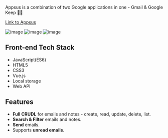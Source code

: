 Appsus is a combination of two Google applications in one - Gmail & Google Keep 📧📝

[Link to Appsus](https://ylcn101.github.io/Appsus/#/)

![image](https://res.cloudinary.com/dezqiqsqb/image/upload/v1682435242/AppsusHome_ic7qsl.png)
![image](https://res.cloudinary.com/dezqiqsqb/image/upload/v1682435242/AppsusKeep_ijqpjn.png)
![image](https://res.cloudinary.com/dezqiqsqb/image/upload/v1682435242/AppsusMail_ertu1t.png)




## Front-end Tech Stack

- JavaScript(ES6)
- HTML5
- CSS3
- Vue.js
- Local storage
- Web API

## Features

- **Full CRUDL** for emails and notes - create, read, update, delete, list.
- **Search & Filter** emails and notes.
- **Send** emails.
- Supports **unread emails**.
